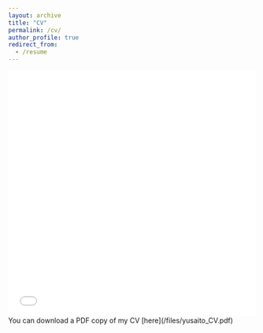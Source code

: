 ```yaml
---
layout: archive
title: "CV"
permalink: /cv/
author_profile: true
redirect_from:
  - /resume
---
```


<iframe src="/files/yusaito_CV.pdf" width="100%" height="500" frameborder="no" border="0" marginwidth="0" marginheight="0"></iframe>
You can download a PDF copy of my CV [here](/files/yusaito_CV.pdf)


